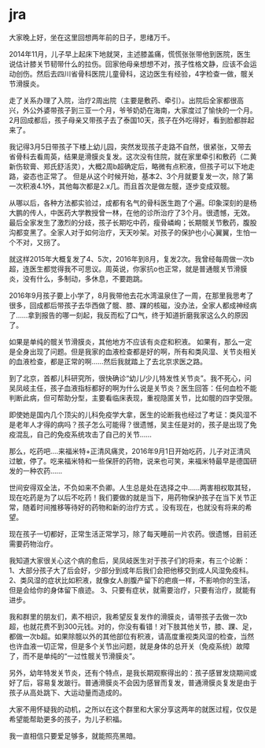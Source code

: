# jra

大家晚上好，坐在这里回想两年前的日子，思绪万千。

2014年11月，儿子早上起床下地就哭，主述膝盖痛，慌慌张张带他到医院，医生说估计膝关节韧带什么的拉伤。回家他母亲想想不对，孩子性格文静，应该不会运动创伤。然后去四川省骨科医院儿童骨科，这边医生有经验，4字检查一做，髋关节滑膜炎。

走了关系办理了入院，治疗2周出院（主要是敷药、牵引）。出院后全家都很高兴，外公外婆带孩子到三亚一个月，爷爷奶奶在海南，大家度过了愉快的一个月。2月回成都后，孩子母亲又带孩子去了泰国10天，孩子在外吃得好，看到脸都胖起来了。

我记得3月5日带孩子下楼上幼儿园，突然发现孩子走路不自然，很紧张，又带去省骨科去看周英，结果是滑膜炎复发。这次没有住院，就在家里牵引和敷药（二黄新伤软膏、郑氏舒活灵），大概2周b超确定后，略微有点积液，但孩子可以下地走路，姿态也正常了。 但是从这个时候开始，基本2、3个月就要复发一次，除了第一次积液4.1外，其他每次都是2.x几。而且首次是做左髋，逐步变成双髋。

从哪以后，各种方法都实验过，成都有名气的骨科医生跑了个遍。印象深刻的是杨大鹏的传人，中医药大学教授曾一林，在他的诊所治疗了3个月。很遗憾，无效。最后全家发生了激烈的分歧，孩子长期吃中药，瘦骨嶙峋；长期髋关节敷药，腹股沟都变黑了。全家人对于如何治疗，天天吵架。对孩子的保护也小心翼翼，生怕一个不对，又拐了。

就这样2015年大概复发了4、5次，2016年到8月，复发2次。我曾经每周做一次b超，连医生都觉得我不可思议。周英说，你家抗o也正常，就是普通髋关节滑膜炎，没有什么，多制动，多休息，不要跑跳。

2016年9月孩子要上小学了，8月我带他去花水湾温泉住了一周，在那里我思考了很多，回成都后带孩子去华西做了髋、膝、踝的核磁，没办法，全家人都成神经病了……拿到报告的哪一刻起，我反而松了口气，终于知道折磨我家这么久的原因了。

如果是单纯的髋关节滑膜炎，其他地方不应该有炎症和积液。 如果有，那么一定是全身出现了问题。但是我家的血液检查都是好的啊，所有和类风湿、关节炎相关的血液检查，都是正常的啊……然后我就踏上了去北京求医之路。

到了北京，首都儿科研究所，很快确诊“幼儿/少儿特发性关节炎”。我不死心，问吴凤岐主任，孩子血液指标都好的啊为什么说是关节炎？医生回答：任何血检不能判断此病，但可帮助分型，主要看临床表现，重视隐匿关节，比如髋的四字受限。

即使她是国内几个顶尖的儿科免疫学大拿，医生的论断我也经过了考证：类风湿不是老年人才得的病吗？孩子怎么可能得？很遗憾，吴主任是对的，孩子是出现了免疫混乱，自己的免疫系统攻击了自己的关节……

那么，吃药吧....来福米特+正清风痛灵，2016年9月1日开始吃药，儿子对正清风过敏，停了。吃来福米特和一些保肝的药物，说来也可笑，来福米特最早是德国研发的一种农药……

世间安得双全法，不负如来不负卿。人生总是处在选择之中……两害相权取其轻，现在吃药是为了以后不吃药！我们要做的就是当下，用药物保护孩子在当下关节正常，随着时间推移等待好的药物和新的治疗方式 。没有现在，也就没有将来的希望。

现在孩子一切都好，正常生活正常学习，除了每天睡前一片农药。很遗憾，目前还需要药物治疗。

我知道大家很关心这个病的愈后，吴凤岐医生对于孩子们的将来，有三个论断：
1、大部分孩子大了后会好，少部分到成年后我们会把他移交到成人风湿免疫科。
2、类风湿的症状比如积液，就像女人剖腹产留下的疤痕一样，不影响你的生活，但是会给你的身体留下痕迹。
3、只要有症状，就需要治疗，只要有治疗，就能有进步。

我和群里的朋友们，素不相识，我希望反复发作的滑膜炎，请带孩子去做一次b超，也就花费不到300元钱。对的，你没有看错！对下肢其他关节，膝、踝、足，都做一次b超。如果除髋以外的其他部位有积液，请高度重视类风湿的检查，当然也许血液一切正常，但是多个关节出问题，就是身体的总开关（免疫系统）故障了，而不是单纯的“一过性髋关节滑膜炎”。

另外，幼年特发关节炎，还有个特点，是我长期观察得出的：孩子感冒发烧期间或好了后，容易复发跛行。普通滑膜炎不会因为感冒而复发，普通滑膜炎复发是由于孩子从高处跳下、大运动量而造成的。

大家不用怀疑我的动机，之所以在这个群里和大家分享这两年的就医过程，仅仅是希望能帮助更多的孩子，为儿子积福。

我一直相信只要爱足够多，就能照亮黑暗。
